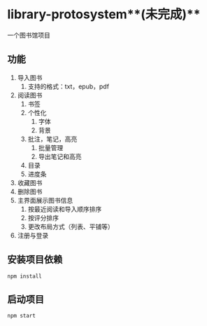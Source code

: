 # library-protosystem**(未完成)**
一个图书馆项目

## 功能

1.  导入图书
	1. 支持的格式：txt，epub，pdf
2. 阅读图书
	1. 书签
	2. 个性化
		1. 字体
		2. 背景
	3. 批注，笔记，高亮
		1. 批量管理
		2. 导出笔记和高亮
	4. 目录
	5. 进度条
3. 收藏图书
4. 删除图书
5. 主界面展示图书信息
	1. 按最近阅读和导入顺序排序
	2. 按评分排序
	3. 更改布局方式（列表、平铺等）
6. 注册与登录

## 安装项目依赖
```
npm install
```
## 启动项目
```
npm start
```
